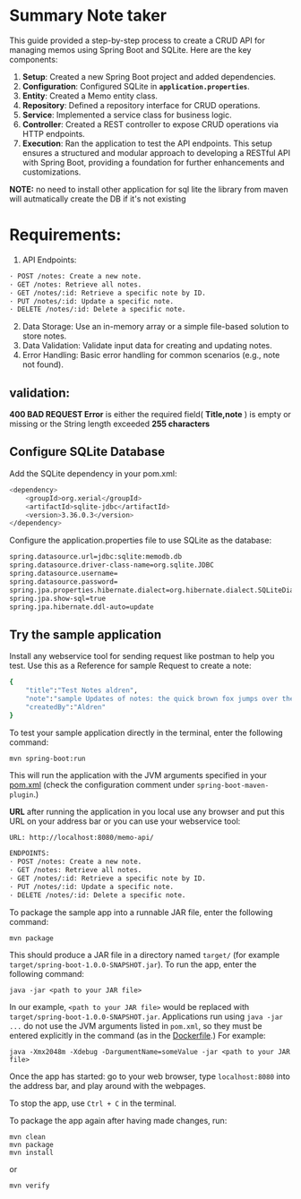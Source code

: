 # Summary Note taker
This guide provided a step-by-step process to create a CRUD API for managing memos using Spring Boot and SQLite. Here are the key components:

1. **Setup**: Created a new Spring Boot project and added dependencies.
2. **Configuration**: Configured SQLite in **`application.properties`**.
3. **Entity**: Created a Memo entity class.
4. **Repository**: Defined a repository interface for CRUD operations.
5. **Service**: Implemented a service class for business logic.
6. **Controller**: Created a REST controller to expose CRUD operations via HTTP endpoints.
7. **Execution**: Ran the application to test the API endpoints.
This setup ensures a structured and modular approach to developing a RESTful API with Spring Boot, providing a foundation for further enhancements and customizations.

**NOTE:**
no need to install other application for sql lite the library from maven will autmatically create the DB if it's not existing

# Requirements:

1. API Endpoints:
```bash
· POST /notes: Create a new note.
· GET /notes: Retrieve all notes.
· GET /notes/:id: Retrieve a specific note by ID.
· PUT /notes/:id: Update a specific note.
· DELETE /notes/:id: Delete a specific note.
```
2. Data Storage: Use an in-memory array or a simple file-based solution to store notes.
3. Data Validation: Validate input data for creating and updating notes.
4. Error Handling: Basic error handling for common scenarios (e.g., note not found).

## validation:

**400 BAD REQUEST Error** is either the required field( **Title,note** ) is empty or missing or the String length exceeded **255 characters**

## Configure SQLite Database
Add the SQLite dependency in your pom.xml:
```bash
<dependency>
    <groupId>org.xerial</groupId>
    <artifactId>sqlite-jdbc</artifactId>
    <version>3.36.0.3</version>
</dependency>
```

Configure the application.properties file to use SQLite as the database:
```bash
spring.datasource.url=jdbc:sqlite:memodb.db
spring.datasource.driver-class-name=org.sqlite.JDBC
spring.datasource.username=
spring.datasource.password=
spring.jpa.properties.hibernate.dialect=org.hibernate.dialect.SQLiteDialect
spring.jpa.show-sql=true
spring.jpa.hibernate.ddl-auto=update
```

 ## **Try the sample application**


Install any webservice tool for sending request like postman to help you test. Use this as a Reference for sample Request to create a note:
```bash
{
    "title":"Test Notes aldren",
    "note":"sample Updates of notes: the quick brown fox jumps over the lazy dog.",
    "createdBy":"Aldren"
}
```

To test your sample application directly in the terminal, enter the following command:

    mvn spring-boot:run

This will run the application with the JVM arguments specified in your [pom.xml](pom.xml) (check the configuration comment under `spring-boot-maven-plugin`.)

**URL** after running the application in you local use any browser and put this URL on your address bar or you can use your webservice tool:
```bash
URL: http://localhost:8080/memo-api/

ENDPOINTS:
· POST /notes: Create a new note.
· GET /notes: Retrieve all notes.
· GET /notes/:id: Retrieve a specific note by ID.
· PUT /notes/:id: Update a specific note.
· DELETE /notes/:id: Delete a specific note.
```

To package the sample app into a runnable JAR file, enter the following command:

    mvn package

This should produce a JAR file in a directory named `target/` (for example `target/spring-boot-1.0.0-SNAPSHOT.jar`). To run the app, enter the following command:

    java -jar <path to your JAR file>

In our example, `<path to your JAR file>` would be replaced with `target/spring-boot-1.0.0-SNAPSHOT.jar`.
Applications run using `java -jar ...` do not use the JVM arguments listed in `pom.xml`, so they must be entered explicitly in the command (as in the
[Dockerfile](Dockerfile).) For example:

    java -Xmx2048m -Xdebug -DargumentName=someValue -jar <path to your JAR file>

Once the app has started: go to your web browser, type `localhost:8080` into the address bar, and play around with the webpages.

To stop the app, use `Ctrl + C` in the terminal.

To package the app again after having made changes, run:

    mvn clean
    mvn package
    mvn install
   
or

    mvn verify
 

